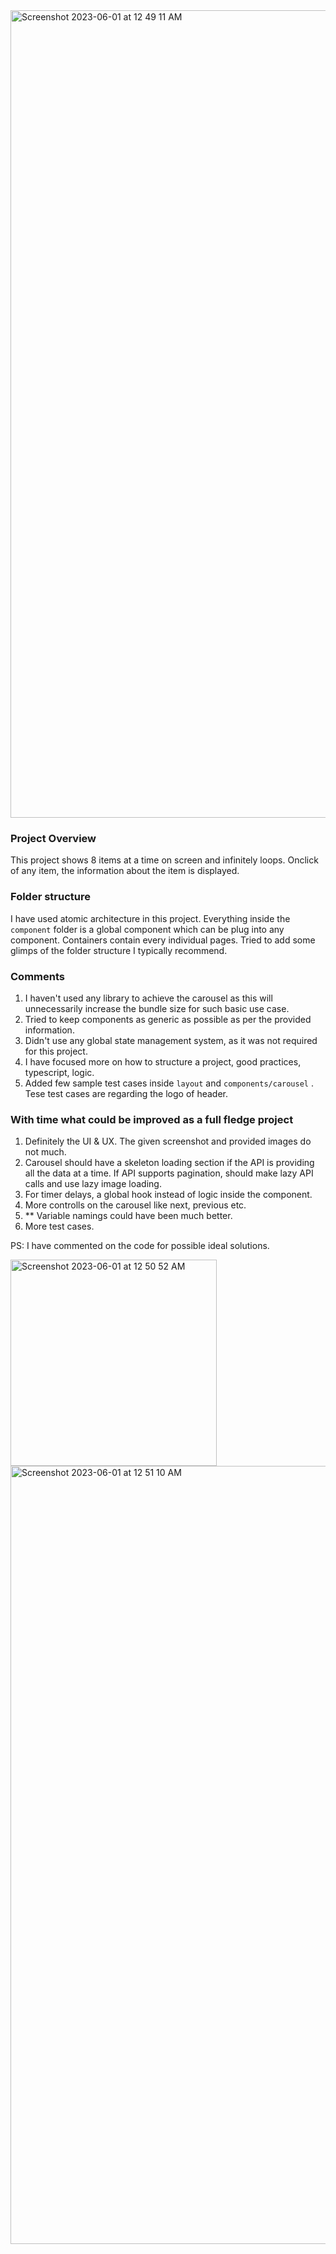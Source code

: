 
<img width="1292" alt="Screenshot 2023-06-01 at 12 49 11 AM" src="https://github.com/Sandip2110/andersen/assets/8651386/5b51d7d4-672d-42a9-ab1a-b2b68ca7e0b8">

### Project Overview

This project shows 8 items at a time on screen and infinitely loops. Onclick of any item, the information about the item is displayed. 

### Folder structure

I have used atomic architecture in this project. Everything inside the `component` folder is a global component which can be plug into any component. Containers contain every individual pages. Tried to add some glimps of the folder structure I typically recommend. 

### Comments
1. I haven't used any library to achieve the carousel as this will unnecessarily increase the bundle size for such basic use case. 
2. Tried to keep components as generic as possible as per the provided information. 
3. Didn't use any global state management system, as it was not required for this project. 
4. I have focused more on how to structure a project, good practices, typescript, logic. 
5. Added few sample test cases inside `layout` and `components/carousel` . Tese test cases are regarding the logo of header. 

### With time what could be improved as a full fledge project 
1. Definitely the UI & UX. The given screenshot and provided images do not much.
2. Carousel should have a skeleton loading section if the API is providing all the data at a time. If API supports pagination, should make lazy API calls and use lazy image loading.
3. For timer delays, a global hook instead of logic inside the component. 
4. More controlls on the carousel like next, previous etc. 
5. ** Variable namings could have been much better.
6. More test cases. 

PS: I have commented on the code for possible ideal solutions. 

<img width="330" alt="Screenshot 2023-06-01 at 12 50 52 AM" src="https://github.com/Sandip2110/andersen/assets/8651386/edae17d1-ae42-4eea-ad83-ac7c7e04ddcc">
<img width="1245" alt="Screenshot 2023-06-01 at 12 51 10 AM" src="https://github.com/Sandip2110/andersen/assets/8651386/b856eb8c-bba3-4f0e-92af-db79983300db">
